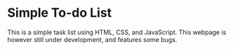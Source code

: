 # Simple To-do List
This is a simple task list using HTML, CSS, and JavaScript. This webpage is however still under development, and features some bugs.
